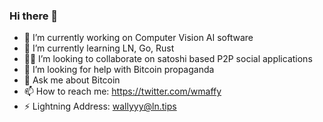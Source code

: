 ### Hi there 👋

- 🔭 I’m currently working on Computer Vision AI software
- 🌱 I’m currently learning LN, Go, Rust
- 🧑‍💻 I’m looking to collaborate on satoshi based P2P social applications
- 🤔 I’m looking for help with Bitcoin propaganda 
- 💬 Ask me about Bitcoin
- 📫 How to reach me: https://twitter.com/wmaffy 
- ⚡ Lightning Address: [wallyyy@ln.tips](wallyyy@ln.tips)
